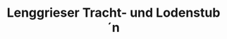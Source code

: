 ---
title: "Lenggrieser Tracht- und Lodenstub´n"
url: /lenggries/lenggrieser-tracht-und-lodenstub-n/
shop: Kleidung
---